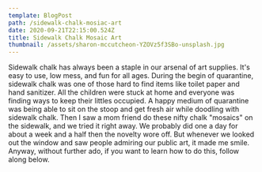 ```yaml
---
template: BlogPost
path: /sidewalk-chalk-mosiac-art
date: 2020-09-21T22:15:00.524Z
title: Sidewalk Chalk Mosaic Art
thumbnail: /assets/sharon-mccutcheon-YZOVz5f3SBo-unsplash.jpg
---
```

Sidewalk chalk has always been a staple in our arsenal of art supplies. It's easy to use, low mess, and fun for all ages. During the begin of quarantine, sidewalk chalk was one of those hard to find items like toilet paper and hand sanitizer. All the children were stuck at home and everyone was finding ways to keep their littles occupied. A happy medium of quarantine was being able to sit on the stoop and get fresh air while doodling with sidewalk chalk. Then I saw a mom friend do these nifty chalk "mosaics" on the sidewalk, and we tried it right away. We probably did one a day for about a week and a half then the novelty wore off. But whenever we looked out the window and saw people admiring our public art, it made me smile. Anyway, without further ado, if you want to learn how to do this, follow along below.
